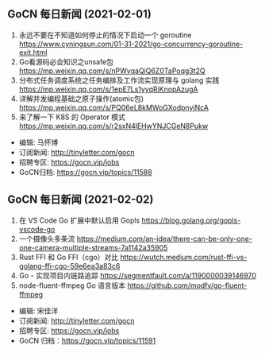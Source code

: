 ## GoCN 每日新闻 (2021-02-01)

1. 永远不要在不知道如何停止的情况下启动一个 goroutine https://www.cyningsun.com/01-31-2021/go-concurrency-goroutine-exit.html
2. Go看源码必会知识之unsafe包 https://mp.weixin.qq.com/s/nPWvqaQiQ6Z0TaPoqg3t2Q
3. 分布式任务调度系统之任务编排及工作流实现原理与 golang 实践 https://mp.weixin.qq.com/s/1epE7Ls1yyqRiKnopAzugA
4. 详解并发编程基础之原子操作(atomic包) https://mp.weixin.qq.com/s/PQ06eL8kMWoGXodpnyjNcA
5. 来了解一下 K8S 的 Operator 模式 https://mp.weixin.qq.com/s/r2sxN4lEHwYNJCGeN8Pukw

- 编辑: 马怀博
- 订阅新闻: http://tinyletter.com/gocn 
- 招聘专区: https://gocn.vip/jobs
- GoCN归档: https://gocn.vip/topics/11588

## GoCN 每日新闻 (2021-02-02)

1. 在 VS Code Go 扩展中默认启用 Gopls https://blog.golang.org/gopls-vscode-go
2. 一个摄像头多条流 https://medium.com/an-idea/there-can-be-only-one-one-camera-multiple-streams-7a1142a35905
3. Rust FFI 和 Go FFI（cgo）对比 https://wutch.medium.com/rust-ffi-vs-golang-ffi-cgo-59e6ea3a83c6
4. Go - 实现项目内链路追踪 https://segmentfault.com/a/1190000039146970
5. node-fluent-ffmpeg Go 语言版本 https://github.com/modfy/go-fluent-ffmpeg

- 编辑: 宋佳洋
- 订阅新闻: http://tinyletter.com/gocn
- 招聘专区: https://gocn.vip/jobs
- GoCN 归档：https://gocn.vip/topics/11591
